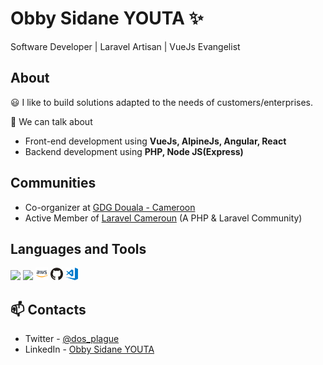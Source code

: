 # Obby Sidane YOUTA ✨

Software Developer | Laravel Artisan | VueJs Evangelist


## About

😃 I like to build solutions adapted to the needs of customers/enterprises.

💬 We can talk about

- Front-end development using **VueJs, AlpineJs, Angular, React**
- Backend development using **PHP, Node JS(Express)**


## Communities

- Co-organizer at [GDG Douala - Cameroon](https://devfest.gdgdouala.com/)
- Active Member of [Laravel Cameroun](https://laravel.cm) (A PHP & Laravel Community)


## Languages and Tools

<code><img height="20" src="https://laravel.com/img/logomark.min.svg"></code>
<code><img height="20" src="https://vuejs.org/images/logo.png"></code>
<code><img height="20" src="https://raw.githubusercontent.com/github/explore/fbceb94436312b6dacde68d122a5b9c7d11f9524/topics/aws/aws.png"></code>
<code><img height="20" src="https://raw.githubusercontent.com/github/explore/89bdd9644f44d1b12180fd512b95574fe4c54617/topics/github-api/github-api.png"></code>
<code><img height="20" src="https://raw.githubusercontent.com/github/explore/80688e429a7d4ef2fca1e82350fe8e3517d3494d/topics/visual-studio-code/visual-studio-code.png"></code>


## 📫 Contacts

- Twitter - [@dos_plague](https://twitter.com/dos_plague)
- LinkedIn - [Obby Sidane YOUTA](https://www.linkedin.com/in/youta-obby-sidane/)
